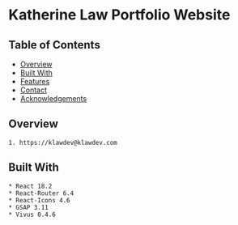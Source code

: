 # Katherine Law Portfolio Website

## Table of Contents

- [Overview](#overview)
- [Built With](#built-with)
- [Features](#features)
- [Contact](#contact)
- [Acknowledgements](#acknowledgements)

## Overview
    1. https://klawdev@klawdev.com


## Built With 
    * React 18.2
    * React-Router 6.4
    * React-Icons 4.6
    * GSAP 3.11
    * Vivus 0.4.6



